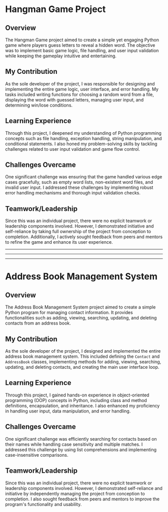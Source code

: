 # Hangman Game Project

## Overview
The Hangman Game project aimed to create a simple yet engaging Python game where players guess letters to reveal a hidden word. The objective was to implement basic game logic, file handling, and user input validation while keeping the gameplay intuitive and entertaining.

## My Contribution 
As the sole developer of the project, I was responsible for designing and implementing the entire game logic, user interface, and error handling. My tasks included writing functions for choosing a random word from a file, displaying the word with guessed letters, managing user input, and determining win/lose conditions.

## Learning Experience
Through this project, I deepened my understanding of Python programming concepts such as file handling, exception handling, string manipulation, and conditional statements. I also honed my problem-solving skills by tackling challenges related to user input validation and game flow control.

## Challenges Overcame
One significant challenge was ensuring that the game handled various edge cases gracefully, such as empty word lists, non-existent word files, and invalid user input. I addressed these challenges by implementing robust error handling mechanisms and thorough input validation checks.

## Teamwork/Leadership  
Since this was an individual project, there were no explicit teamwork or leadership components involved. However, I demonstrated initiative and self-reliance by taking full ownership of the project from conception to completion. Additionally, I actively sought feedback from peers and mentors to refine the game and enhance its user experience.


-------------------------------------------------------------------------------------------------------------------------------------------------------------------------------------------------------------------------------
-------------------------------------------------------------------------------------------------------------------------------------------------------------------------------------------------------------------------------
-------------------------------------------------------------------------------------------------------------------------------------------------------------------------------------------------------------------------------

# Address Book Management System

## Overview
The Address Book Management System project aimed to create a simple Python program for managing contact information. It provides functionalities such as adding, viewing, searching, updating, and deleting contacts from an address book.

## My Contribution
As the sole developer of the project, I designed and implemented the entire address book management system. This included defining the `Contact` and `AddressBook` classes, implementing methods for adding, viewing, searching, updating, and deleting contacts, and creating the main user interface loop.

## Learning Experience 
Through this project, I gained hands-on experience in object-oriented programming (OOP) concepts in Python, including class and method definitions, encapsulation, and inheritance. I also enhanced my proficiency in handling user input, data manipulation, and error handling.

## Challenges Overcame 
One significant challenge was efficiently searching for contacts based on their names while handling case sensitivity and multiple matches. I addressed this challenge by using list comprehensions and implementing case-insensitive comparisons.

## Teamwork/Leadership
Since this was an individual project, there were no explicit teamwork or leadership components involved. However, I demonstrated self-reliance and initiative by independently managing the project from conception to completion. I also sought feedback from peers and mentors to improve the program's functionality and usability.

